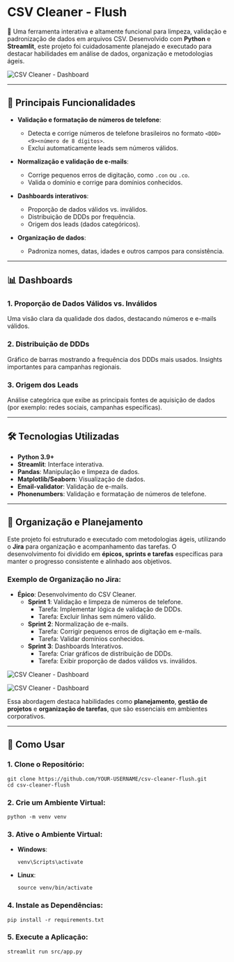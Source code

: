 # CSV Cleaner - Flush
🚀 Uma ferramenta interativa e altamente funcional para limpeza, validação e padronização de dados em arquivos CSV. Desenvolvido com **Python** e **Streamlit**, este projeto foi cuidadosamente planejado e executado para destacar habilidades em análise de dados, organização e metodologias ágeis.

![CSV Cleaner - Dashboard](assets/dashboard_example.png)

---

## 🌟 **Principais Funcionalidades**
- **Validação e formatação de números de telefone**:
  - Detecta e corrige números de telefone brasileiros no formato `<DDD><9><número de 8 dígitos>`.
  - Exclui automaticamente leads sem números válidos.

- **Normalização e validação de e-mails**:
  - Corrige pequenos erros de digitação, como `.con` ou `.co`.
  - Valida o domínio e corrige para domínios conhecidos.

- **Dashboards interativos**:
  - Proporção de dados válidos vs. inválidos.
  - Distribuição de DDDs por frequência.
  - Origem dos leads (dados categóricos).

- **Organização de dados**:
  - Padroniza nomes, datas, idades e outros campos para consistência.

---

## 📊 **Dashboards**
### **1. Proporção de Dados Válidos vs. Inválidos**
Uma visão clara da qualidade dos dados, destacando números e e-mails válidos.

### **2. Distribuição de DDDs**
Gráfico de barras mostrando a frequência dos DDDs mais usados. Insights importantes para campanhas regionais.

### **3. Origem dos Leads**
Análise categórica que exibe as principais fontes de aquisição de dados (por exemplo: redes sociais, campanhas específicas).

---

## 🛠️ **Tecnologias Utilizadas**
- **Python 3.9+**
- **Streamlit**: Interface interativa.
- **Pandas**: Manipulação e limpeza de dados.
- **Matplotlib/Seaborn**: Visualização de dados.
- **Email-validator**: Validação de e-mails.
- **Phonenumbers**: Validação e formatação de números de telefone.

---

## 📂 **Organização e Planejamento**
Este projeto foi estruturado e executado com metodologias ágeis, utilizando o **Jira** para organização e acompanhamento das tarefas. O desenvolvimento foi dividido em **épicos, sprints e tarefas** específicas para manter o progresso consistente e alinhado aos objetivos.

### **Exemplo de Organização no Jira**:
- **Épico**: Desenvolvimento do CSV Cleaner.
  - **Sprint 1**: Validação e limpeza de números de telefone.
    - Tarefa: Implementar lógica de validação de DDDs.
    - Tarefa: Excluir linhas sem número válido.
  - **Sprint 2**: Normalização de e-mails.
    - Tarefa: Corrigir pequenos erros de digitação em e-mails.
    - Tarefa: Validar domínios conhecidos.
  - **Sprint 3**: Dashboards Interativos.
    - Tarefa: Criar gráficos de distribuição de DDDs.
    - Tarefa: Exibir proporção de dados válidos vs. inválidos.

![CSV Cleaner - Dashboard](assets/dashboard_jira1.png)

![CSV Cleaner - Dashboard](assets/dashboard_jira2.png)

Essa abordagem destaca habilidades como **planejamento**, **gestão de projetos** e **organização de tarefas**, que são essenciais em ambientes corporativos.

---

## 🚀 **Como Usar**
### 1. Clone o Repositório:
```
git clone https://github.com/YOUR-USERNAME/csv-cleaner-flush.git
cd csv-cleaner-flush
```
### 2. Crie um Ambiente Virtual:
```
python -m venv venv
```
### 3. Ative o Ambiente Virtual:
- **Windows**:
  ```
  venv\Scripts\activate
  ```
- **Linux**:
  ```
  source venv/bin/activate
  ```

### 4.  Instale as Dependências:
```
pip install -r requirements.txt
```
### 5. Execute a Aplicação:
```
streamlit run src/app.py
```
